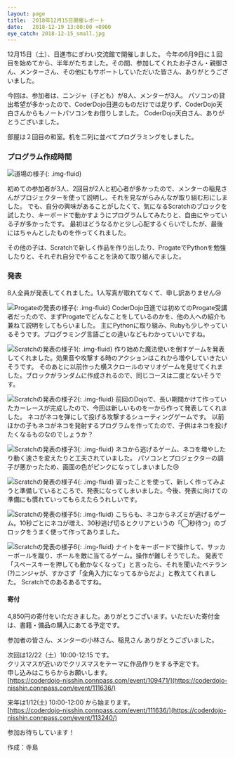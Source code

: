 ```yaml
---
layout: page
title:  2018年12月15日開催レポート
date:   2018-12-19 13:00:00 +0900
eye_catch: 2018-12-15_small.jpg
---
```


12月15日（土）、日進市にぎわい交流館で開催しました。
今年の6月9日に１回目を始めてから、半年がたちました。その間、参加してくれたお子さん・親御さん、メンターさん、その他にもサポートしていただいた皆さん、ありがとうございました。

今回は、参加者は、ニンジャ（子ども）が8人、メンターが3人。
パソコンの貸出希望が多かったので、CoderDojo日進のものだけでは足りず、CoderDojo天白さんからもノートパソコンをお借りしました。
CoderDojo天白さん、ありがとうございました。

部屋は２回目の和室。机を二列に並べてプログラミングをしました。

### プログラム作成時間

![道場の様子](/assets/img/2018-12-15_0.jpg){: .img-fluid}

初めての参加者が3人、2回目が2人と初心者が多かったので、メンターの稲見さんがプロジェクターを使って説明し、それを見ながらみんなが取り組む形にしました。
でも、自分の興味があることがしたくて、気になるScratchのブロックを試したり、キーボードで動かすようにプログラムしてみたりと、自由にやっている子が多かったです。
最初はどうなるかと少し心配するくらいでしたが、最後にはちゃんとしたものを作ってくれました。

その他の子は、Scratchで新しく作品を作り出したり、ProgateでPythonを勉強したりと、それぞれ自分でやることを決めて取り組んでました。

### 発表

8人全員が発表してくれました。1人写真が取れてなくて、申し訳ありません:cry:

![Progateの発表の様子](/assets/img/2018-12-15_1.jpg){: .img-fluid}
CoderDojo日進では初めてのProgate受講者だったので、まずProgateでどんなことをしているのかを、他の人への紹介も兼ねて説明をしてもらいました。
主にPythonに取り組み、Rubyも少しやっているそうです。プログラミング言語ごとの違いなどもわかっていいですね。

![Scratchの発表の様子1](/assets/img/2018-12-15_2.jpg){: .img-fluid}
作り始めた魔法使いを倒すゲームを発表してくれました。効果音や攻撃する時のアクションはこれから増やしていきたいそうです。
そのあとに以前作った横スクロールのマリオゲームを見せてくれました。ブロックがランダムに作成されるので、同じコースは二度とないそうです。

![Scratchの発表の様子2](/assets/img/2018-12-15_3.jpg){: .img-fluid}
前回のDojoで、長い期間かけて作っていたカーレースが完成したので、今回は新しいものを一から作って発表してくれました。
ネコがネコを弾にして投げる攻撃するシューティングゲームです。
以前ほかの子もネコがネコを発射するプログラムを作ってたので、子供はネコを投げたくなるものなのでしょうか？

![Scratchの発表の様子3](/assets/img/2018-12-15_5.jpg){: .img-fluid}
ネコから逃げるゲーム、ネコを増やしたり動く速さを変えたりと工夫されていました。
パソコンとプロジェクターの調子が悪かったため、画面の色がピンクになってしまいました:cry:

![Scratchの発表の様子4](/assets/img/2018-12-15_6.jpg){: .img-fluid}
習ったことを使って、新しく作ってみようと準備しているところで、発表になってしまいました。今後、発表に向けての準備にも慣れていってもらえたらうれしいです。

![Scratchの発表の様子5](/assets/img/2018-12-15_7.jpg){: .img-fluid}
こちらも、ネコからネズミが逃げるゲーム。10秒ごとにネコが増え、30秒逃げ切るとクリアというの「◯秒待つ」のブロックをうまく使って作ってありました。

![Scratchの発表の様子6](/assets/img/2018-12-15_8.jpg){: .img-fluid}
ナイトをキーボードで操作して、サッカーボールを蹴り、ボールを敵に当てるゲーム。操作が難しそうでした。
発表で「スペースキーを押しても動かなくなって」と言ったら、それを聞いたベテラン(?)ニンジャが、すかさず「全角入力になってるからだよ」と教えてくれました。
Scratchでのあるあるですね。

#### 寄付
4,850円の寄付をいただきました。ありがとうございます。いただいた寄付金は、書籍・備品の購入にあてる予定です。

参加者の皆さん、メンターの小林さん、稲見さん ありがとうございました。

次回は12/22（土）10:00-12:15 です。<br />
クリスマスが近いのでクリスマスをテーマに作品作りをする予定です。<br />
申し込みはこちらからお願いします。<br />
[https://coderdojo-nisshin.connpass.com/event/109471/](https://coderdojo-nisshin.connpass.com/event/111636/)<br />

来年は1/12(土) 10:00-12:00 から始まります。<br />
[https://coderdojo-nisshin.connpass.com/event/111636/](https://coderdojo-nisshin.connpass.com/event/113240/)<br />

参加お待ちしています！


作成：寺島
